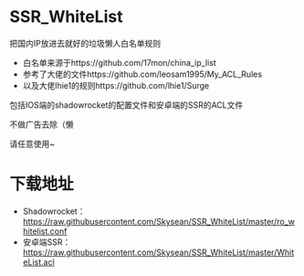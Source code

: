 # SSR_WhiteList

把国内IP放进去就好的垃圾懒人白名单规则

* 白名单来源于https://github.com/17mon/china_ip_list
* 参考了大佬的文件https://github.com/leosam1995/My_ACL_Rules
* 以及大佬lhie1的规则https://github.com/lhie1/Surge

包括IOS端的shadowrocket的配置文件和安卓端的SSR的ACL文件

不做广告去除（懒

请任意使用~

# 下载地址

* Shadowrocket：https://raw.githubusercontent.com/Skysean/SSR_WhiteList/master/ro_whitelist.conf
* 安卓端SSR：https://raw.githubusercontent.com/Skysean/SSR_WhiteList/master/WhiteList.acl
